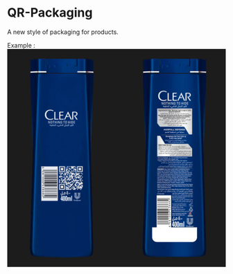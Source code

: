 # QR-Packaging
A new style of packaging for products. 

Example : ![Clear Bottle Back with QR Code](https://github.com/krishangpatney/QR-Packaging/blob/master/ProductExample.jpg)
